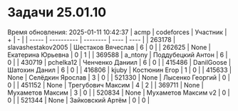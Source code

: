 # Задачи 25.01.10
Время обновления: 2025-01-11 10:42:37
| acmp  | codeforces | Участник | +    | -    |
| ----- | ---------- | -------- | ---- | ---- |
| 263178 | slavashestakov2005 | Шестаков Вячеслав | 6 | 0 |
| 262625 | None | Екатерина Юрьевна | 0 | 1 |
| 369588 | a_ntony | Поддубецкий Антон | 6 | 0 |
| 430719 | pchelka12 | Ченченко Даниил | 6 | 0 |
| 415486 | DanilGoose | Шатохин Данил | 6 | 0 |
| 416806 | kjuby | Костюнин Егор | 1 | 0 |
| 415633 | None | Селёдкин Ярослав | 3 | 0 |
| 521330 | None | Лысенко Георгий | 0 | 0 |
| 451152 | None | Трегубович Максим | 4 | 2 |
| 369711 | None | Мухаметов Максим | 3 | 0 |
| 520834 | None | Мухаметов Максим v2 | 0 | 0 |
| 521344 | None | Зайковский Артём | 0 | 0 |
